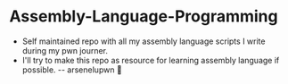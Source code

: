 # Assembly-Language-Programming
* Self maintained repo with all my assembly language scripts I write during my pwn journer.  
* I'll try to make this repo as resource for learning assembly language if possible.
-- arsenelupwn :tophat:
